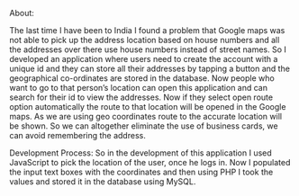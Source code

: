 About:

The last time I have been to India I found a problem that Google maps was not able to pick up the address location based on house numbers and all the addresses over there use house numbers instead of street names. So I developed an application where users need to create the account with a unique id and they can store all their addresses by tapping a button and the geographical co-ordinates are stored in the database. Now people who want to go to that person’s location can open this application and can search for their id to view the addresses. Now if they select open route option automatically the route to that location will be opened in the Google maps. As we are using geo coordinates route to the accurate location will be shown. So we can altogether eliminate the use of business cards, we can avoid remembering the address.

Development Process:
So in the development of this application I used JavaScript to pick the location of the user, once he logs in. Now I populated the input text boxes with the coordinates and then using PHP I took the values and stored it in the database using MySQL.
